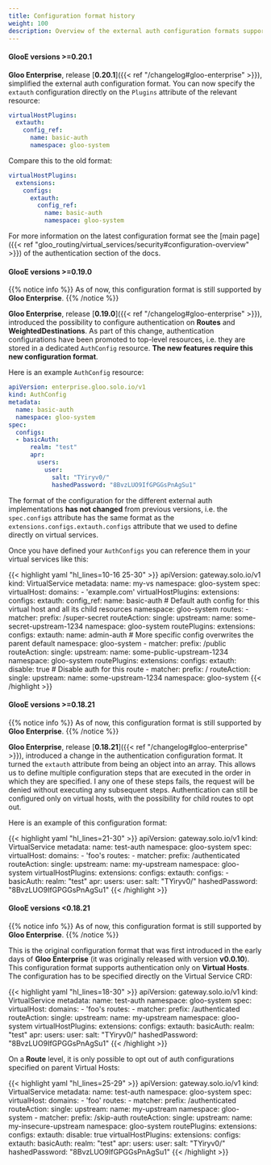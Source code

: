 ```yaml
---
title: Configuration format history
weight: 100
description: Overview of the external auth configuration formats supported by each GlooE version.
---
```


#### GlooE versions >=0.20.1

**Gloo Enterprise**, release [**0.20.1**]({{< ref "/changelog#gloo-enterprise" >}}), simplified the external auth 
configuration format. You can now specify the `extauth` configuration directly on the `Plugins` attribute of the 
relevant resource:

```yaml
virtualHostPlugins:
  extauth:
    config_ref:
      name: basic-auth
      namespace: gloo-system
```

Compare this to the old format:

```yaml
virtualHostPlugins:
  extensions:
    configs:
      extauth:
        config_ref:
          name: basic-auth
          namespace: gloo-system
```

For more information on the latest configuration format see the [main page]({{< ref "gloo_routing/virtual_services/security#configuration-overview" >}}) 
of the authentication section of the docs.

#### GlooE versions >=0.19.0

{{% notice info %}}
As of now, this configuration format is still supported by **Gloo Enterprise**.
{{% /notice %}}

**Gloo Enterprise**, release [**0.19.0**]({{< ref "/changelog#gloo-enterprise" >}}), introduced the possibility to 
configure authentication on **Routes** and **WeightedDestinations**. As part of this change, authentication configurations 
have been promoted to top-level resources, i.e. they are stored in a dedicated `AuthConfig` resource. 
**The new features require this new configuration format**.

Here is an example `AuthConfig` resource:

```yaml
apiVersion: enterprise.gloo.solo.io/v1
kind: AuthConfig
metadata:
  name: basic-auth
  namespace: gloo-system
spec:
  configs:
  - basicAuth:
      realm: "test"
      apr:
        users:
          user:
            salt: "TYiryv0/"
            hashedPassword: "8BvzLUO9IfGPGGsPnAgSu1"
```

The format of the configuration for the different external auth implementations **has not changed** from previous versions, 
i.e. the `spec.configs` attribute has the same format as the `extensions.configs.extauth.configs` attribute that we used 
to define directly on virtual services.

Once you have defined your `AuthConfigs` you can reference them in your virtual services like this:

{{< highlight yaml "hl_lines=10-16 25-30" >}}
apiVersion: gateway.solo.io/v1
kind: VirtualService
metadata:
  name: my-vs
  namespace: gloo-system
spec:
  virtualHost:
    domains:
    - 'example.com'
    virtualHostPlugins:
      extensions:
        configs:
          extauth:
            config_ref:
              name: basic-auth # Default auth config for this virtual host and all its child resources
              namespace: gloo-system
    routes:
    - matcher:
        prefix: /super-secret
      routeAction:
        single:
          upstream:
            name: some-secret-upstream-1234
            namespace: gloo-system
      routePlugins:
        extensions:
          configs:
            extauth:
              name: admin-auth # More specific config overwrites the parent default
              namespace: gloo-system
    - matcher:
        prefix: /public
      routeAction:
        single:
          upstream:
            name: some-public-upstream-1234
            namespace: gloo-system
      routePlugins:
        extensions:
          configs:
            extauth:
              disable: true # Disable auth for this route
    - matcher:
        prefix: /
      routeAction:
        single:
          upstream:
            name: some-upstream-1234
            namespace: gloo-system
{{< /highlight >}}

#### GlooE versions >=0.18.21

{{% notice info %}}
As of now, this configuration format is still supported by **Gloo Enterprise**.
{{% /notice %}}

**Gloo Enterprise**, release [**0.18.21**]({{< ref "/changelog#gloo-enterprise" >}}), introduced a change in the 
authentication configuration format. It turned the `extauth` attribute from being an object into an array. This allows us 
to define multiple configuration steps that are executed in the order in which they are specified. I any one of these 
steps fails, the request will be denied without executing any subsequent steps. Authentication can still be configured 
only on virtual hosts, with the possibility for child routes to opt out.

Here is an example of this configuration format:

{{< highlight yaml "hl_lines=21-30" >}}
apiVersion: gateway.solo.io/v1
kind: VirtualService
metadata:
  name: test-auth
  namespace: gloo-system
spec:
  virtualHost:
    domains:
      - 'foo's
    routes:
      - matcher:
          prefix: /authenticated
        routeAction:
          single:
            upstream:
              name: my-upstream
              namespace: gloo-system
    virtualHostPlugins:
      extensions:
        configs:
          extauth:
            configs:
            - basicAuth:
                realm: "test"
                apr:
                  users:
                    user:
                      salt: "TYiryv0/"
                      hashedPassword: "8BvzLUO9IfGPGGsPnAgSu1"
{{< /highlight >}}

#### GlooE versions <0.18.21

{{% notice info %}}
As of now, this configuration format is still supported by **Gloo Enterprise**.
{{% /notice %}}

This is the original configuration format that was first introduced in the early days of **Gloo Enterprise** 
(it was originally released with version **v0.0.10**). This configuration format supports authentication only on **Virtual Hosts**. 
The configuration has to be specified directly on the Virtual Service CRD:

{{< highlight yaml "hl_lines=18-30" >}}
apiVersion: gateway.solo.io/v1
kind: VirtualService
metadata:
  name: test-auth
  namespace: gloo-system
spec:
  virtualHost:
    domains:
      - 'foo's
    routes:
      - matcher:
          prefix: /authenticated
        routeAction:
          single:
            upstream:
              name: my-upstream
              namespace: gloo-system
    virtualHostPlugins:
      extensions:
        configs:
          extauth:
            basicAuth:
              realm: "test"
              apr:
                users:
                  user:
                    salt: "TYiryv0/"
                    hashedPassword: "8BvzLUO9IfGPGGsPnAgSu1"
{{< /highlight >}}

On a **Route** level, it is only possible to opt out of auth configurations specified on parent Virtual Hosts:

{{< highlight yaml "hl_lines=25-29" >}}
apiVersion: gateway.solo.io/v1
kind: VirtualService
metadata:
  name: test-auth
  namespace: gloo-system
spec:
  virtualHost:
    domains:
      - 'foo'
    routes:
      - matcher:
          prefix: /authenticated
        routeAction:
          single:
            upstream:
              name: my-upstream
              namespace: gloo-system
      - matcher:
          prefix: /skip-auth
        routeAction:
          single:
            upstream:
              name: my-insecure-upstream
              namespace: gloo-system
        routePlugins:
          extensions:
            configs:
              extauth:
                disable: true
    virtualHostPlugins:
      extensions:
        configs:
          extauth:
            basicAuth:
              realm: "test"
              apr:
                users:
                  user:
                    salt: "TYiryv0/"
                    hashedPassword: "8BvzLUO9IfGPGGsPnAgSu1"
{{< /highlight >}}
